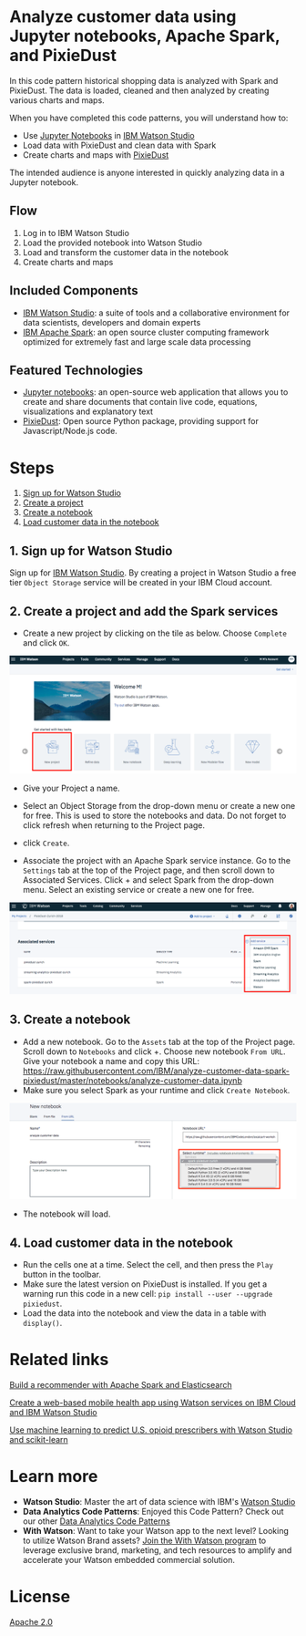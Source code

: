 # Analyze customer data using Jupyter notebooks, Apache Spark, and PixieDust

In this code pattern historical shopping data is analyzed with Spark and PixieDust. The data is loaded, cleaned and then analyzed by creating various charts and maps. 

When you have completed this code patterns, you will understand how to:

* Use [Jupyter Notebooks](http://jupyter.org/) in [IBM Watson Studio](https://dataplatform.ibm.com/)
* Load data with PixieDust and clean data with Spark
* Create charts and maps with [PixieDust](https://github.com/pixiedust/pixiedust)

The intended audience is anyone interested in quickly analyzing data in a Jupyter notebook.

## Flow

1. Log in to IBM Watson Studio
1. Load the provided notebook into Watson Studio
1. Load and transform the customer data in the notebook
1. Create charts and maps 

## Included Components
* [IBM Watson Studio](https://console.bluemix.net/catalog/services/watson-studio): a suite of tools and a collaborative environment for data scientists, developers and domain experts
* [IBM Apache Spark](https://console.ng.bluemix.net/catalog/services/apache-spark): an open source cluster computing framework optimized for extremely fast and large scale data processing

## Featured Technologies
* [Jupyter notebooks](http://jupyter.org/): an open-source web application that allows you to create and share documents that contain live code, equations, visualizations and explanatory text
* [PixieDust](https://github.com/pixiedust/pixiedust): Open source Python package, providing support for Javascript/Node.js code.

# Steps

1. [Sign up for Watson Studio](#1-sign-up-for-watson-studio)
1. [Create a project](#2-create-a-project)
1. [Create a notebook](#3-create-the-notebook)
1. [Load customer data in the notebook](#4-load-customer-data)

## 1. Sign up for Watson Studio

Sign up for [IBM Watson Studio](https://dataplatform.ibm.com). By creating a project in Watson Studio a free tier ``Object Storage`` service will be created in your IBM Cloud account.

## 2. Create a project and add the Spark services

* Create a new project by clicking on the tile as below. Choose `Complete` and click `OK`. 
 
![](doc/source/images/new_project.png)
 
* Give your Project a name.
* Select an Object Storage from the drop-down menu or create a new one for free. This is used to store the notebooks and data. Do not forget to click refresh when returning to the Project page.
* click `Create`.  
 
* Associate the project with an Apache Spark service instance. Go to the `Settings` tab at the top of the Project page, and then scroll down to Associated Services. Click + and select Spark from the drop-down menu. Select an existing service or create a new one for free.
 
![spark](doc/source/images/add_spark.png)

## 3. Create a notebook

* Add a new notebook. Go to the `Assets` tab at the top of the Project page. Scroll down to `Notebooks` and click +. Choose new notebook `From URL`. Give your notebook a name and copy this URL: 
https://raw.githubusercontent.com/IBM/analyze-customer-data-spark-pixiedust/master/notebooks/analyze-customer-data.ipynb
* Make sure you select Spark as your runtime and click `Create Notebook`.
 
![notebook](doc/source/images/new_notebook.png)
 
* The notebook will load. 
 
## 4. Load customer data in the notebook

* Run the cells one at a time. Select the cell, and then press the `Play` button in the toolbar.
* Make sure the latest version on PixieDust is installed. If you get a warning run this code in a new cell: `pip install --user --upgrade pixiedust`.
* Load the data into the notebook and view the data in a table with `display()`.

# Related links
[Build a recommender with Apache Spark and Elasticsearch](https://developer.ibm.com/code/patterns/build-a-recommender-with-apache-spark-and-elasticsearch/)

[Create a web-based mobile health app using Watson services on IBM Cloud and IBM Watson Studio](https://developer.ibm.com/code/patterns/develop-web-based-mobile-health-app-uses-machine-learning/)

[Use machine learning to predict U.S. opioid prescribers with Watson Studio and scikit-learn](https://developer.ibm.com/code/patterns/analyze-open-medical-data-sets-to-gain-insights/)

# Learn more
* **Watson Studio**: Master the art of data science with IBM's [Watson Studio](https://datascience.ibm.com/)
* **Data Analytics Code Patterns**: Enjoyed this Code Pattern? Check out our other [Data Analytics Code Patterns](https://developer.ibm.com/code/technologies/data-science/)
* **With Watson**: Want to take your Watson app to the next level? Looking to utilize Watson Brand assets? [Join the With Watson program](https://www.ibm.com/watson/with-watson/) to leverage exclusive brand, marketing, and tech resources to amplify and accelerate your Watson embedded commercial solution.

# License

[Apache 2.0](LICENSE)
